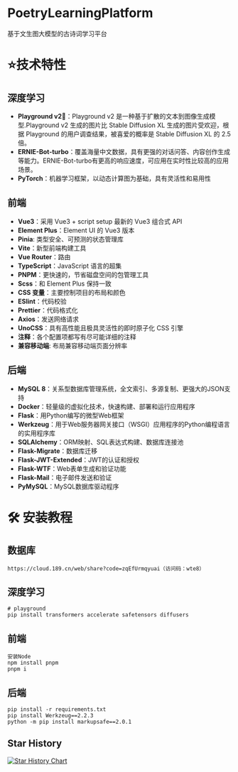 # PoetryLearningPlatform
基于文生图大模型的古诗词学习平台
# ⭐️技术特性

## 深度学习

- **Playground v2🎉**：Playground v2 是一种基于扩散的文本到图像生成模型.Playground v2 生成的图片比 Stable Diffusion XL 生成的图片受欢迎，根据 Playground 的用户调查结果，被喜爱的概率是 Stable Diffusion XL 的 2.5 倍。
- **ERNIE-Bot-turbo**：覆盖海量中文数据，具有更强的对话问答、内容创作生成等能力。ERNIE-Bot-turbo有更高的响应速度，可应用在实时性比较高的应用场景。
- **PyTorch**：机器学习框架，以动态计算图为基础，具有灵活性和易用性

## 前端

- **Vue3**：采用 Vue3 + script setup 最新的 Vue3 组合式 API
- **Element Plus**：Element UI 的 Vue3 版本
- **Pinia**: 类型安全、可预测的状态管理库
- **Vite**：新型前端构建工具
- **Vue Router**：路由
- **TypeScript**：JavaScript 语言的超集
- **PNPM**：更快速的，节省磁盘空间的包管理工具
- **Scss**：和 Element Plus 保持一致
- **CSS 变量**：主要控制项目的布局和颜色
- **ESlint**：代码校验
- **Prettier**：代码格式化
- **Axios**：发送网络请求
- **UnoCSS**：具有高性能且极具灵活性的即时原子化 CSS 引擎
- **注释**：各个配置项都写有尽可能详细的注释
- **兼容移动端**: 布局兼容移动端页面分辨率

## 后端

- **MySQL 8**：关系型数据库管理系统，全文索引、多源复制、更强大的JSON支持
- **Docker**：轻量级的虚拟化技术，快速构建、部署和运行应用程序
- **Flask**：用Python编写的微型Web框架
- **Werkzeug**：用于Web服务器网关接口（WSGI）应用程序的Python编程语言的实用程序库
- **SQLAlchemy**：ORM映射、SQL表达式构建、数据库连接池
- **Flask-Migrate**：数据库迁移
- **Flask-JWT-Extended**：JWT的认证和授权
- **Flask-WTF**：Web表单生成和验证功能
- **Flask-Mail**：电子邮件发送和验证
- **PyMySQL**：MySQL数据库驱动程序

# 🛠 安装教程
## 数据库
```
https://cloud.189.cn/web/share?code=zqEfUrmqyuai（访问码：wte8）
```

## 深度学习

```
# playground
pip install transformers accelerate safetensors diffusers 
```
## 前端

```
安装Node
npm install pnpm
pnpm i
```

## 后端
```
pip install -r requirements.txt
pip install Werkzeug==2.2.3
python -m pip install markupsafe==2.0.1  
```
## Star History

[![Star History Chart](https://api.star-history.com/svg?repos=gaohan-cmd/PoetryLearningPlatform&type=Date)](https://star-history.com/#gaohan-cmd/PoetryLearningPlatform&Date)
